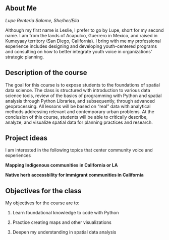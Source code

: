 ## About Me
*Lupe Renteria Salome, She/her/Ella*

Although my first name is Leslie, I prefer to go by Lupe, short for my second name. I am from the lands of Acapulco, Guerrero in Mexico, and raised in Kumeyaay territory (San Diego, California). I bring with me my professional experience includes designing and developing youth-centered programs and consulting on how to better integrate youth voice in organizations’ strategic planning. 

## Description of the course 
The goal for this course is to expose students to the foundations of spatial data science. The class is structured with introduction to various data science tools, review of the basics of programming with Python and spatial analysis through Python Libraries, and subsequently, through advanced geoprocessing.  All lessons will be based on “real” data with analytical methods addressing relevant and contemporary urban problems. At the conclusion of this course, students will be able to critically describe, analyze, and visualize spatial data for planning practices and research.
## Project ideas
I am interested in the following topics that center community voice and experiences

**Mapping Indigenous communities in California or LA**

**Native herb accessbility for immigrant communities in California**

## Objectives for the class
My objectives for the course are to:

1. Learn foundational knowledge to code with Python

2. Practice creating maps and other visualizations

3. Deepen my understanding in spatial data analysis
